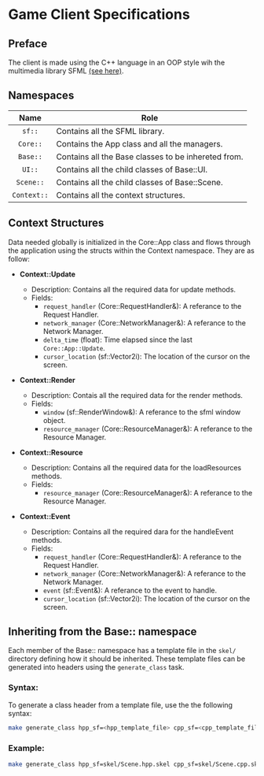 # Game Client Specifications

## Preface
The client is made using the C++ language in an OOP style wih the multimedia library SFML [(see here)](https://sfml-dev.org).

## <a id="Namespaces"></a> Namespaces
| Name        | Role                                                |
| :---------: | --------------------------------------------------- |
| `sf::`      | Contains all the SFML library.                      |
| `Core::`    | Contains the App class and all the managers.        |
| `Base::`    | Contains all the Base classes to be inhereted from. |
| `UI::`      | Contains all the child classes of Base::UI.         |
| `Scene::`   | Contains all the child classes of Base::Scene.      |
| `Context::` | Contains all the context structures.                |

## <a id="Context-Structures"> Context Structures
Data needed globally is initialized in the Core::App class and flows through the application using the structs within the Context namespace. They are as follow:

- **Context::Update**
    - Description: Contains all the required data for update methods.
    - Fields:
        - `request_handler` (Core::RequestHandler&): A referance to the Request Handler.
        - `network_manager` (Core::NetworkManager&): A referance to the Network Manager.
        - `delta_time` (float): Time elapsed since the last `Core::App::Update`.
        - `cursor_location` (sf::Vector2i): The location of the cursor on the screen.

- **Context::Render**
    - Description: Contais all the required data for the render methods.
    - Fields:
        - `window` (sf::RenderWindow&): A referance to the sfml window object.
        - `resource_manager` (Core::ResourceManager&): A referance to the Resource Manager.

- **Context::Resource**
    - Description: Contains all the required data for the loadResources methods.
    - Fields:
        - `resource_manager` (Core::ResourceManager&): A referance to the Resource Manager.

- **Context::Event**
    - Description: Contains all the required dara for the handleEvent methods.
    - Fields:
        - `request_handler` (Core::RequestHandler&): A referance to the Request Handler.
        - `network_manager` (Core::NetworkManager&): A referance to the Network Manager.
        - `event` (sf::Event&): A referance to the event to handle. 
        - `cursor_location` (sf::Vector2i): The location of the cursor on the screen.

## <a id="Inheriting-From-Base"> Inheriting from the Base:: namespace
Each member of the Base:: namespace has a template file in the `skel/` directory defining how it should be inherited. These template files can be generated into headers using the `generate_class` task.

### Syntax:
To generate a class header from a template file, use the the following syntax:

```bash
make generate_class hpp_sf=<hpp_template_file> cpp_sf=<cpp_template_file> out_dir=<output_location> name=<name>
```

### Example:

```bash
make generate_class hpp_sf=skel/Scene.hpp.skel cpp_sf=skel/Scene.cpp.skel out_dir=src/Scene/Game/ name=Game
